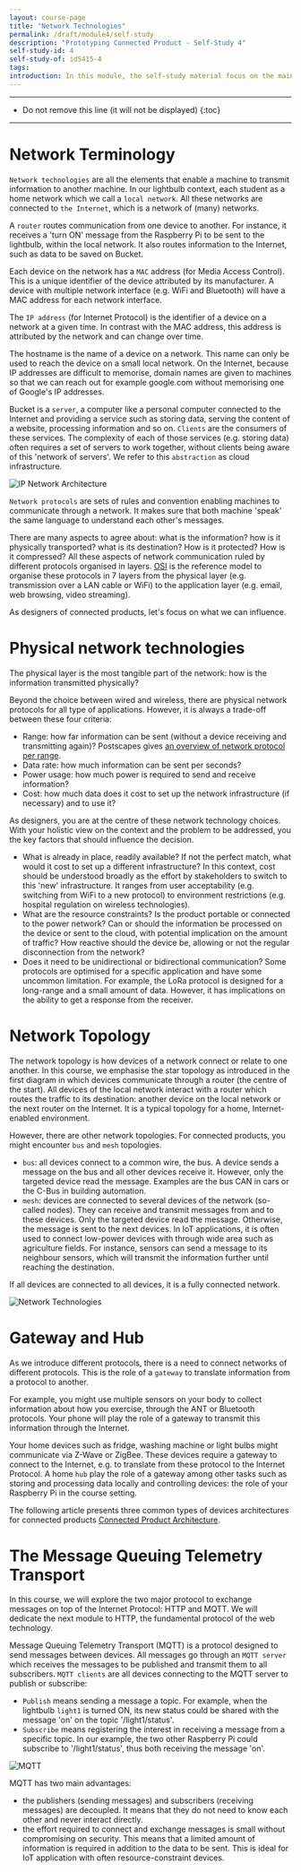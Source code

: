 ```yaml
---
layout: course-page
title: "Network Technologies"
permalink: /draft/module4/self-study
description: "Prototyping Connected Product - Self-Study 4"
self-study-id: 4
self-study-of: id5415-4
tags:
introduction: In this module, the self-study material focus on the main network technologies allowing to transmit information from one device to another. While industry standards are quickly evolving, we will particularly look at selection criteria to make choices that fit what you are designing.
---
```


---

* Do not remove this line (it will not be displayed)
{:toc}

---

# Network Terminology

`Network technologies` are all the elements that enable a machine to transmit information to another machine. In our lightbulb context, each student as a home network which we call a `local network`. All these networks are connected to `the Internet`, which is a network of (many) networks.

A `router` routes communication from one device to another. For instance, it receives a 'turn ON' message from the Raspberry Pi to be sent to the lightbulb, within the local network. It also routes information to the Internet, such as data to be saved on Bucket.

Each device on the network has a `MAC` address (for Media Access Control). This is a unique identifier of the device attributed by its manufacturer. A device with multiple network interface (e.g. WiFi and Bluetooth) will have a MAC address for each network interface.

The `IP address` (for Internet Protocol) is the identifier of a device on a network at a given time. In contrast with the MAC address, this address is attributed by the network and can change over time.

The hostname is the name of a device on a network. This name can only be used to reach the device on a small local network. On the Internet, because IP addresses are difficult to memorise, domain names are given to machines so that we can reach out for example google.com without memorising one of Google's IP addresses.

Bucket is a `server`, a computer like a personal computer connected to the Internet and providing a service such as storing data, serving the content of a website, processing information and so on. `Clients` are the consumers of these services. The complexity of each of those services (e.g. storing data) often requires a set of servers to work together, without clients being aware of this 'network of servers'. We refer to this `abstraction` as cloud infrastructure.

![IP Network Architecture](/assets/img/courses/id5415/module4/network_architecture.svg)

`Network protocols` are sets of rules and convention enabling machines to communicate through a network. It makes sure that both machine 'speak' the same language to understand each other's messages.

There are many aspects to agree about: what is the information? how is it physically transported? what is its destination? How is it protected? How is it compressed? All these aspects of network communication ruled by different protocols organised in layers. [OSI](https://en.wikipedia.org/wiki/OSI_model) is the reference model to organise these protocols in 7 layers from the physical layer (e.g. transmission over a LAN cable or WiFi) to the application layer (e.g. email, web browsing, video streaming).

As designers of connected products, let's focus on what we can influence.

# Physical network technologies

The physical layer is the most tangible part of the network: how is the information transmitted physically?

Beyond the choice between wired and wireless, there are physical network protocols for all type of applications. However, it is always a trade-off between these four criteria:

* Range: how far information can be sent (without a device receiving and transmitting again)? Postscapes gives [an overview of network protocol per range](https://www.postscapes.com/wp-content/uploads/2018/03/connectivity-diagram.jpg).
* Data rate: how much information can be sent per seconds?
* Power usage: how much power is required to send and receive information?
* Cost: how much data does it cost to set up the network infrastructure (if necessary) and to use it?

As designers, you are at the centre of these network technology choices. With your holistic view on the context and the problem to be addressed, you the key factors that should influence the decision.

* What is already in place, readily available? If not the perfect match, what would it cost to set up a different infrastructure? In this context, cost should be understood broadly as the effort by stakeholders to switch to this 'new' infrastructure. It ranges from user acceptability (e.g. switching from WiFi to a new protocol) to environment restrictions (e.g. hospital regulation on wireless technologies).
* What are the resource constraints? Is the product portable or connected to the power network? Can or should the information be processed on the device or sent to the cloud, with potential implication on the amount of traffic? How reactive should the device be, allowing or not the regular disconnection from the network?
* Does it need to be unidirectional or bidirectional communication? Some protocols are optimised for a specific application and have some uncommon limitation. For example, the LoRa protocol is designed for a long-range and a small amount of data. However, it has implications on the ability to get a response from the receiver.

# Network Topology

The network topology is how devices of a network connect or relate to one another. In this course, we emphasise the star topology as introduced in the first diagram in which devices communicate through a router (the centre of the start). All devices of the local network interact with a router which routes the traffic to its destination: another device on the local network or the next router on the Internet. It is a typical topology for a home, Internet-enabled environment.

However, there are other network topologies. For connected products, you might encounter `bus` and `mesh` topologies.

* `bus`: all devices connect to a common wire, the bus. A device sends a message on the bus and all other devices receive it. However, only the targeted device read the message. Examples are the bus CAN in cars or the C-Bus in building automation.
* `mesh`: devices are connected to several devices of the network (so-called nodes). They can receive and transmit messages from and to these devices. Only the targeted device read the message. Otherwise, the message is sent to the next devices. In IoT applications, it is often used to connect low-power devices with through wide area such as agriculture fields. For instance, sensors can send a message to its neighbour sensors, which will transmit the information further until reaching the destination. 

If all devices are connected to all devices, it is a fully connected network.

![Network Technologies](/assets/img/courses/id5415/module4/topologies.svg)

# Gateway and Hub

As we introduce different protocols, there is a need to connect networks of different protocols. This is the role of a `gateway` to translate information from a protocol to another.

For example, you might use multiple sensors on your body to collect information about how you exercise, through the ANT or Bluetooth protocols. Your phone will play the role of a gateway to transmit this information through the Internet. 

Your home devices such as fridge, washing machine or light bulbs might communicate via Z-Wave or ZigBee. These devices require a gateway to connect to the Internet, e.g. to translate from these protocol to the Internet Protocol. A home `hub` play the role of a gateway among other tasks such as storing and processing data locally and controlling devices: the role of your Raspberry Pi in the course setting.

The following article presents three common types of devices architectures for connected products [Connected Product Architecture](https://medium.com/stanfy-engineering-practices/3-types-of-software-architecture-for-connected-devices-a-smart-light-bulb-case-54dc7727136f).


# The Message Queuing Telemetry Transport

In this course, we will explore the two major protocol to exchange messages on top of the Internet Protocol: HTTP and MQTT. We will dedicate the next module to HTTP, the fundamental protocol of the web technology.

Message Queuing Telemetry Transport (MQTT) is a protocol designed to send messages between devices. All messages go through an `MQTT server` which receives the messages to be published and transmit them to all subscribers. `MQTT clients` are all devices connecting to the MQTT server to publish or subscribe:

* `Publish` means sending a message a topic. For example, when the lightbulb `light1` is turned ON, its new status could be shared with the message 'on' on the topic '/light1/status'.
* `Subscribe` means registering the interest in receiving a message from a specific topic. In our example, the two other Raspberry Pi could subscribe to '/light1/status', thus both receiving the message 'on'.

![MQTT](/assets/img/courses/id5415/module4/mqtt.svg)

MQTT has two main advantages:

* the publishers (sending messages) and subscribers (receiving messages) are decoupled. It means that they do not need to know each other and never interact directly.
* the effort required to connect and exchange messages is small without compromising on security. This means that a limited amount of information is required in addition to the data to be sent. This is ideal for IoT application with often resource-constraint devices.

